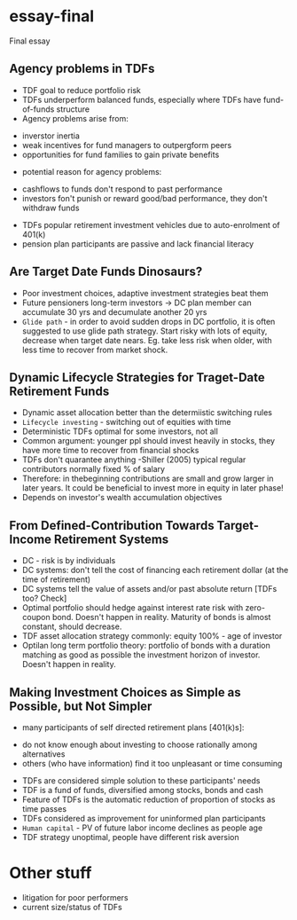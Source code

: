 # essay-final
Final essay


## Agency problems in TDFs
- TDF goal to reduce portfolio risk
- TDFs underperform balanced funds, especially where TDFs have fund-of-funds structure
- Agency problems arise from:
* inverstor inertia
* weak incentives for fund managers to outpergform peers
* opportunities for fund families to gain private benefits
- potential reason for agency problems:
* cashflows to funds don't respond to past performance
* investors fon't punish or reward good/bad performance, they don't withdraw funds
- TDFs popular retirement investment vehicles due to auto-enrolment of 401(k)
- pension plan participants are passive and lack financial literacy

## Are Target Date Funds Dinosaurs?
- Poor investment choices, adaptive investment strategies beat them
- Future pensioners long-term investors -> DC plan member can accumulate 30 yrs and decumulate another 20 yrs
- `Glide path` - in order to avoid sudden drops in DC portfolio, it is often suggested to use glide path strategy. Start risky with lots of equity, decrease when target date nears. Eg. take less risk when older, with less time to recover from market shock.

## Dynamic Lifecycle Strategies for Traget-Date Retirement Funds
- Dynamic asset allocation better than the determiistic switching rules
- `Lifecycle investing` - switching out of equities with time
- Deterministic TDFs optimal for some investors, not all
- Common argument: younger ppl should invest heavily in stocks, they have more time to recover from financial shocks
- TDFs don't quarantee anything
-Shiller (2005) typical regular contributors normally fixed % of salary
- Therefore: in thebeginning contributions are small and grow larger in later years. It could be beneficial to invest more in equity in later phase!
- Depends on investor's wealth accumulation objectives

## From Defined-Contribution Towards Target-Income Retirement Systems
- DC - risk is by individuals
- DC systems: don't tell the cost of financing each retirement dollar (at the time of retirement)
- DC systems tell the value of assets and/or past absolute return [TDFs too? Check]
- Optimal portfolio should hedge against interest rate risk with zero-coupon bond. Doesn't happen in reality. Maturity of bonds is almost constant, should decrease.
- TDF asset allocation strategy commonly: equity 100% - age of investor
- Optilan long term portfolio theory: portfolio of bonds with a duration matching as good as possible the investment horizon of investor. Doesn't happen in reality.

## Making Investment Choices as Simple as Possible, but Not Simpler
- many participants of self directed retirement plans [401(k)s]:
* do not know enough about investing to choose rationally among alternatives
* others (who have information) find it too unpleasant or time consuming
- TDFs are considered simple solution to these participants' needs
- TDF is a fund of funds, diversified among stocks, bonds and cash
- Feature of TDFs is the automatic reduction of proportion of stocks as time passes
- TDFs considered as improvement for uninformed plan participants
- `Human capital` - PV of future labor income declines as people age
- TDF strategy unoptimal, people have different risk aversion



# Other stuff
- litigation for poor performers
- current size/status of TDFs

